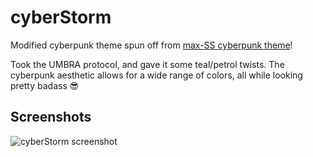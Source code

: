 # cyberStorm

Modified cyberpunk theme spun off from [max-SS cyberpunk theme](https://github.com/prometheux-ar/cyberpunk)!

Took the UMBRA protocol, and gave it some teal/petrol twists. The cyberpunk aesthetic allows for a wide range of colors, all while looking pretty badass &#x1F60E;

## Screenshots
![cyberStorm screenshot](https://imgur.com/AQhiKNt.png)